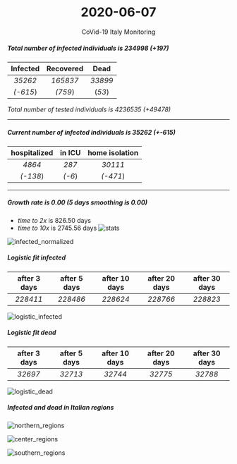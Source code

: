 <div align='center'>

# 2020-06-07
CoVid-19 Italy Monitoring
</div>

##### Total number of infected individuals is 234998 (+197)
Infected | Recovered | Dead
:---: | :---: | :---:
*35262* | *165837* | *33899*
*(-615*) | *(759*) | (*53*)

*Total number of tested individuals is 4236535 (+49478)*
***
##### Current number of infected individuals is 35262 (+-615)
hospitalized | in ICU | home isolation
:---: | :---: | :---:
*4864* |*287* |*30111*
*(-138*) |*(-6*) |*(-471*)
***
##### Growth rate is 0.00 (5 days smoothing is 0.00)
- *time to 2x* is 826.50 days
- *time to 10x* is 2745.56 days
![stats][stats]

![infected_normalized][infected_normalized]

##### Logistic fit infected
after 3 days | after 5 days | after 10 days | after 20 days | after 30 days
:---: | :---: | :---: | :---: | :---:
*228411* |*228486* |*228624* |*228766* |*228823*


![logistic_infected][logistic_infected]

##### Logistic fit dead
after 3 days | after 5 days | after 10 days | after 20 days | after 30 days
:---: | :---: | :---: | :---: | :---:
*32697* |*32713* |*32744* |*32775* |*32788*


![logistic_dead][logistic_dead]


##### Infected and dead in Italian regions


![northern_regions][northern_regions]


![center_regions][center_regions]


![southern_regions][southern_regions]

[stats]: stats.png
[infected_normalized]: infected_normalized.png
[logistic_infected]: logistic_infected.png
[logistic_dead]: logistic_dead.png
[northern_regions]: northern_regions.png
[center_regions]: center_regions.png
[southern_regions]: southern_regions.png
